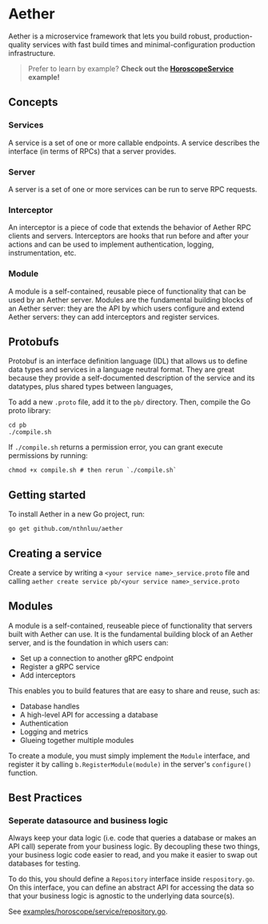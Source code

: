 # Aether
Aether is a microservice framework that lets you build robust, production-quality services with fast build times and minimal-configuration production infrastructure.

> Prefer to learn by example? **Check out the [HoroscopeService](https://github.com/nthnluu/aether/tree/main/examples/horoscope) example!**

## Concepts

### Services
A service is a set of one or more callable endpoints. A service describes the interface (in terms of RPCs) that a server provides.

### Server
A server is a set of one or more services can be run to serve RPC requests.

### Interceptor
An interceptor is a piece of code that extends the behavior of Aether RPC clients and servers. Interceptors are hooks that run before and after your actions and can be used to implement authentication, logging, instrumentation, etc.

### Module
A module is a self-contained, reusable piece of functionality that can be used by an Aether server. Modules are the fundamental building blocks of an Aether server: they are the API by which users configure and extend Aether servers: they can add interceptors and register services.

## Protobufs
Protobuf is an interface definition language (IDL) that allows us to define data types and services in a language neutral format. They are great because they provide a self-documented description of the service and its datatypes, plus shared types between languages, 

To add a new `.proto` file, add it to the `pb/` directory. Then, compile the Go proto library:
```shell
cd pb
./compile.sh
```
If `./compile.sh` returns a permission error, you can grant execute permissions by running:
```shell
chmod +x compile.sh # then rerun `./compile.sh`
```

## Getting started
To install Aether in a new Go project, run:
```bash=
go get github.com/nthnluu/aether
```

## Creating a service

Create a service by writing a `<your service name>_service.proto` file and calling `aether create service pb/<your service name>_service.proto`

## Modules
A module is a self-contained, reuseable piece of functionality that servers built with Aether can use. It is the fundamental building block of an Aether server, and is the foundation in which users can:
- Set up a connection to another gRPC endpoint
- Register a gRPC service
- Add interceptors

This enables you to build features that are easy to share and reuse, such as:
- Database handles
- A high-level API for accessing a database
- Authentication
- Logging and metrics
- Glueing together multiple modules

To create a module, you must simply implement the `Module` interface, and register it by calling `b.RegisterModule(module)` in the server's `configure()` function.

## Best Practices

### Seperate datasource and business logic
Always keep your data logic (i.e. code that queries a database or makes an API call) seperate from your business logic. By decoupling these two things, your business logic code easier to read, and you make it easier to swap out databases for testing.

To do this, you should define a `Repository` interface inside `respository.go`. On this interface, you can define an abstract API for accessing the data so that your business logic is agnostic to the underlying data source(s).

See [examples/horoscope/service/repository.go](https://github.com/nthnluu/aether/blob/main/examples/horoscope/service/repository.go).
